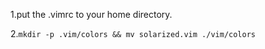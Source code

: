 1.put the .vimrc to your home directory.

2.`mkdir -p .vim/colors && mv solarized.vim ./vim/colors `
